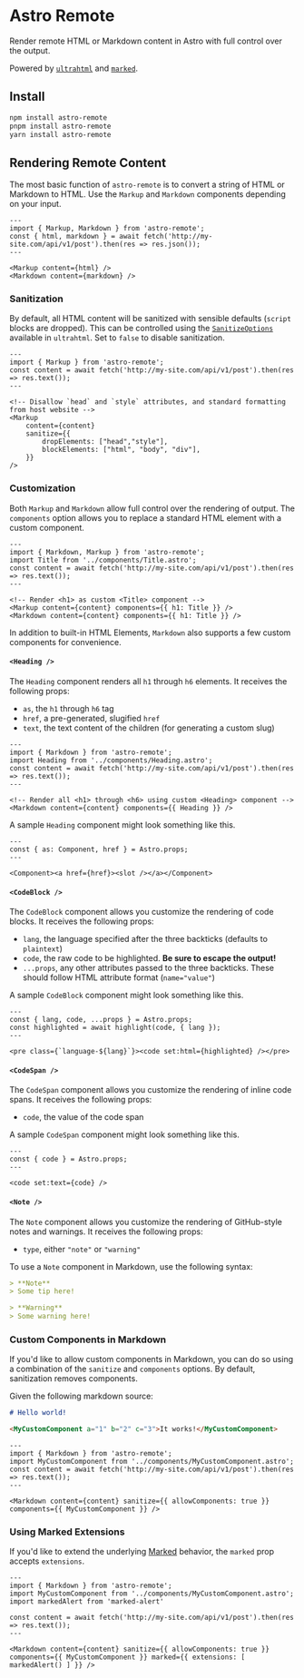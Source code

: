# Astro Remote

Render remote HTML or Markdown content in Astro with full control over the output.

Powered by [`ultrahtml`](https://github.com/natemoo-re/ultrahtml) and [`marked`](https://github.com/markedjs/marked).

## Install

```sh
npm install astro-remote
pnpm install astro-remote
yarn install astro-remote
```

## Rendering Remote Content

The most basic function of `astro-remote` is to convert a string of HTML or Markdown to HTML. Use the `Markup` and `Markdown` components depending on your input.

```astro
---
import { Markup, Markdown } from 'astro-remote';
const { html, markdown } = await fetch('http://my-site.com/api/v1/post').then(res => res.json());
---

<Markup content={html} />
<Markdown content={markdown} />
```

### Sanitization

By default, all HTML content will be sanitized with sensible defaults (`script` blocks are dropped). This can be controlled using the [`SanitizeOptions`](https://github.com/natemoo-re/ultrahtml/blob/71e723f6093abea2584c9ea3bfecc0ce68d02d8d/src/index.ts#L251-L268) available in `ultrahtml`. Set to `false` to disable sanitization.

```astro
---
import { Markup } from 'astro-remote';
const content = await fetch('http://my-site.com/api/v1/post').then(res => res.text());
---

<!-- Disallow `head` and `style` attributes, and standard formatting from host website -->
<Markup 
    content={content} 
    sanitize={{ 
        dropElements: ["head","style"], 
        blockElements: ["html", "body", "div"],
    }} 
/>
```

### Customization

Both `Markup` and `Markdown` allow full control over the rendering of output. The `components` option allows you to replace a standard HTML element with a custom component.

```astro
---
import { Markdown, Markup } from 'astro-remote';
import Title from '../components/Title.astro';
const content = await fetch('http://my-site.com/api/v1/post').then(res => res.text());
---

<!-- Render <h1> as custom <Title> component -->
<Markup content={content} components={{ h1: Title }} />
<Markdown content={content} components={{ h1: Title }} />
```

In addition to built-in HTML Elements, `Markdown` also supports a few custom components for convenience.

#### `<Heading />`

The `Heading` component renders all `h1` through `h6` elements. It receives the following props:

- `as`, the `h1` through `h6` tag
- `href`, a pre-generated, slugified `href`
- `text`, the text content of the children (for generating a custom slug)

```astro
---
import { Markdown } from 'astro-remote';
import Heading from '../components/Heading.astro';
const content = await fetch('http://my-site.com/api/v1/post').then(res => res.text());
---

<!-- Render all <h1> through <h6> using custom <Heading> component -->
<Markdown content={content} components={{ Heading }} />
```

A sample `Heading` component might look something like this.

```astro
---
const { as: Component, href } = Astro.props;
---

<Component><a href={href}><slot /></a></Component>
```

#### `<CodeBlock />`

The `CodeBlock` component allows you customize the rendering of code blocks. It receives the following props:

- `lang`, the language specified after the three backticks (defaults to `plaintext`)
- `code`, the raw code to be highlighted. **Be sure to escape the output!**
- `...props`, any other attributes passed to the three backticks. These should follow HTML attribute format (`name="value"`)

A sample `CodeBlock` component might look something like this.

```astro
---
const { lang, code, ...props } = Astro.props;
const highlighted = await highlight(code, { lang });
---

<pre class={`language-${lang}`}><code set:html={highlighted} /></pre>
```

#### `<CodeSpan />`

The `CodeSpan` component allows you customize the rendering of inline code spans. It receives the following props:

- `code`, the value of the code span

A sample `CodeSpan` component might look something like this.

```astro
---
const { code } = Astro.props;
---

<code set:text={code} />
```

#### `<Note />`

The `Note` component allows you customize the rendering of GitHub-style notes and warnings. It receives the following props:

- `type`, either `"note"` or `"warning"`

To use a `Note` component in Markdown, use the following syntax:

```md
> **Note**
> Some tip here!

> **Warning**
> Some warning here!
```

### Custom Components in Markdown

If you'd like to allow custom components in Markdown, you can do so using a combination of the `sanitize` and `components` options. By default, sanitization removes components.

Given the following markdown source:

```markdown
# Hello world!

<MyCustomComponent a="1" b="2" c="3">It works!</MyCustomComponent>
```

```astro
---
import { Markdown } from 'astro-remote';
import MyCustomComponent from '../components/MyCustomComponent.astro';
const content = await fetch('http://my-site.com/api/v1/post').then(res => res.text());
---

<Markdown content={content} sanitize={{ allowComponents: true }} components={{ MyCustomComponent }} />
```

### Using Marked Extensions

If you'd like to extend the underlying [Marked](https://marked.js.org/using_pro) behavior, the `marked` prop accepts `extensions`.

```astro
---
import { Markdown } from 'astro-remote';
import MyCustomComponent from '../components/MyCustomComponent.astro';
import markedAlert from 'marked-alert'

const content = await fetch('http://my-site.com/api/v1/post').then(res => res.text());
---

<Markdown content={content} sanitize={{ allowComponents: true }} components={{ MyCustomComponent }} marked={{ extensions: [ markedAlert() ] }} />
```